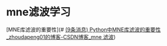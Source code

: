 # mne滤波学习

 [MNE库滤波的重要性](# [(9条消息) Python中MNE库滤波的重要性_zhoudapeng01的博客-CSDN博客_mne 滤波](https://blog.csdn.net/zhoudapeng01/article/details/106124655))

